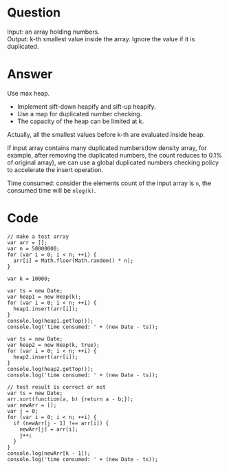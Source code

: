 # Question

Input: an array holding numbers.  
Output: k-th smallest value inside the array. Ignore the value if it is duplicated.

# Answer

Use max heap. 
* Implement sift-down heapify and sift-up heapify.
* Use a map for duplicated number checking.
* The capacity of the heap can be limited at k.

Actually, all the smallest values before k-th are evaluated inside heap.

If input array contains many duplicated numbers(low density array, for example, after removing the duplicated numbers, the count reduces to 0.1% of original array), we can use a global duplicated numbers checking policy to accelerate the insert operation.

Time consumed: consider the elements count of the input array is `n`, the consumed time will be `nlog(k)`.

# Code

    // make a test array
    var arr = [];
    var n = 50000000;
    for (var i = 0; i < n; ++i) {
      arr[i] = Math.floor(Math.random() * n);
    }

    var k = 10000;

    var ts = new Date;
    var heap1 = new Heap(k);
    for (var i = 0; i < n; ++i) {
      heap1.insert(arr[i]);
    }
    console.log(heap1.getTop());
    console.log('time consumed: ' + (new Date - ts));

    var ts = new Date;
    var heap2 = new Heap(k, true);
    for (var i = 0; i < n; ++i) {
      heap2.insert(arr[i]);
    }
    console.log(heap2.getTop());
    console.log('time consumed: ' + (new Date - ts));

    // test result is correct or not
    var ts = new Date;
    arr.sort(function(a, b) {return a - b;});
    var newArr = [];
    var j = 0;
    for (var i = 0; i < n; ++i) {
      if (newArr[j - 1] !== arr[i]) {
        newArr[j] = arr[i];
        j++;
      }
    }
    console.log(newArr[k - 1]);
    console.log('time consumed: ' + (new Date - ts));
